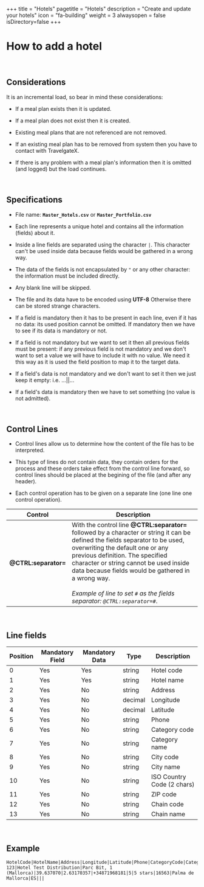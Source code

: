 +++
title = "Hotels"
pagetitle = "Hotels"
description = "Create and update your hotels"
icon = "fa-building"
weight = 3
alwaysopen = false
isDirectory=false
+++


# How to add a hotel

</br>

## Considerations

It is an incremental load, so bear in mind these considerations:

* If a meal plan exists then it is updated. 

* If a meal plan does not exist then it is created. 

* Existing meal plans that are not referenced are not removed. 

* If an existing meal plan has to be removed from system then you have to contact with TravelgateX. 

* If there is any problem with a meal plan's information then it is omitted (and logged) but the load continues.

</br>

## Specifications

* File name: **`Master_Hotels.csv`** or **`Master_Portfolio.csv`**

* Each line represents a unique hotel and contains all the information (fields) about it.

* Inside a line fields are separated using the character `|`. This character can't be used inside data because fields would be gathered in a wrong way. 

* The data of the fields is not encapsulated by `"` or any other character: the information must be included directly. 

* Any blank line will be skipped. 

* The file and its data have to be encoded using **UTF-8** Otherwise there can be stored strange characters.

* If a field is mandatory then it has to be present in each line, even if it has no data: its used position cannot be omitted. If mandatory then we have to see if its data is mandatory or not.

* If a field is not mandatory but we want to set it then all previous fields must be present: if any previous field is not mandatory and we don't want to set a value we will have to include it with no value. We need it this way as it is used the field position to map it to the target data.

* If a field's data is not mandatory and we don't want to set it then we just keep it empty: i.e. ...||...

* If a field's data is mandatory then we have to set something (no value is not admitted). 

</br>

## Control Lines

* Control lines allow us to determine how the content of the file has to be interpreted.

* This type of lines do not contain data, they contain orders for the process and these orders take effect from the control line forward, so control lines should be placed at the begining of the file (and after any header).

* Each control operation has to be given on a separate line (one line one control operation).

| **Control**          | **Description**     |
| -------------------  | ------------------- | 
| **@CTRL:separator=** | 	With the control line **@CTRL:separator=** followed by a character or string it can be defined the fields separator to be used, overwriting the default one or any previous definition. The specified character or string cannot be used inside data because fields would be gathered in a wrong way. </br></br> *Example of line to set <code>#</code> as the fields separator: <code>@CTRL:separator=#</code>*.

</br>

## Line fields
  
| **Position** | **Mandatory Field** | **Mandatory Data**	| **Type** | **Description**|
| -----------  | ------------------- | ------------------ | -------- | ---------------|
| 0     	     | Yes                 |	Yes               | string   | Hotel code
| 1     	     | Yes                 |	Yes               | string   | Hotel name
| 2     	     | Yes                 |	No                | string   | Address
| 3     	     | Yes                 |	No                | decimal  | Longitude
| 4     	     | Yes                 |	No                | decimal  | Latitude
| 5     	     | Yes                 |	No                | string   | Phone
| 6     	     | Yes                 |	No                | string   | Category code
| 7     	     | Yes                 |	No                | string   | Category name
| 8     	     | Yes                 |	No                | string   | City code
| 9     	     | Yes                 |	No                | string   | City name
| 10     	     | Yes                 |	No                | string   | ISO Country Code (2 chars)
| 11    	     | Yes                 |	No                | string   | ZIP code
| 12     	     | Yes                 |	No                | string   | Chain code
| 13    	     | Yes                 |	No                | string   | Chain name

</br>

## Example

~~~
HotelCode|HotelName|Address|Longitude|Latitude|Phone|CategoryCode|CategoryName|Citycode|CityName|ISOCountryCode|ZIPCode|ChainCode|ChainName
123|Hotel Test Distribution|Parc Bit, 1 (Mallorca)|39.637070|2.63170357|+34871968181|5|5 stars|16563|Palma de Mallorca|ES|||
~~~
